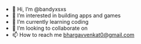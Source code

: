 - 👋 Hi, I’m @bandyxsxs
- 👀 I’m interested in building apps and games
- 🌱 I’m currently learning coding
- 💞️ I’m looking to collaborate on 
- 📫 How to reach me bhargavvenkat0@gmail.com

<!---
bandyxsxs/bandyxsxs is a ✨ special ✨ repository because its `README.md` (this file) appears on your GitHub profile.
You can click the Preview link to take a look at your changes.
--->

